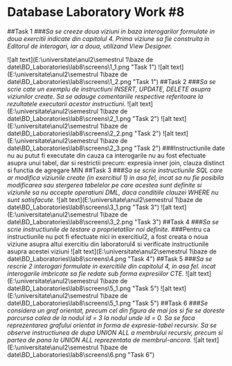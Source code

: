 # Database Laboratory Work #8

##Task 1
###_Sa se creeze doua viziuni in baza interogarilor formulate in doua exercitii indicate din capitolul 4. Prima viziune sa fie construita in Editorul de interogari, iar a doua, utilizand View Designer._

![alt text](E:\universitate\anul2\semestrul 1\baze de date\BD_Laboratories\lab8\screens\1_1.png "Task 1")
![alt text](E:\universitate\anul2\semestrul 1\baze de date\BD_Laboratories\lab8\screens\1_2.png "Task 1")
##Task 2
###_Sa se scrie cate un exemplu de instructiuni INSERT, UPDATE, DELETE asupra viziunilor create. Sa se adauge comentariile respective referitoare la rezultatele executarii acestor instructiuni._ 
![alt text](E:\universitate\anul2\semestrul 1\baze de date\BD_Laboratories\lab8\screens\2_1.png "Task 2")
![alt text](E:\universitate\anul2\semestrul 1\baze de date\BD_Laboratories\lab8\screens\2_2.png "Task 2")
![alt text](E:\universitate\anul2\semestrul 1\baze de date\BD_Laboratories\lab8\screens\2_3.png "Task 2")
###Instructiunile date nu au putut fi executate din cauza ca interogarile nu au fost efectuate asupra unui tabel, dar si restrictii precum: expresia inner join, clauza distinct si functia de agregare MIN 
##Task 3
###_Sa se scrie instructiunile SQL care ar modifica viziunile create (in exercitiul 1) in asa fel, incat sa nu fie posibila modificarea sau stergerea tabelelor pe care acestea sunt definite si viziunile sa nu accepte operatiuni DML, daca conditiile clauzei WHERE nu sunt satisfacute._ 
![alt text](E:\universitate\anul2\semestrul 1\baze de date\BD_Laboratories\lab8\screens\3_1.png "Task 3")
![alt text](E:\universitate\anul2\semestrul 1\baze de date\BD_Laboratories\lab8\screens\3_2.png "Task 3")
##Task 4
###_Sa se scrie instructiunile de testare a proprietatilor noi definite._
###Pentru ca instructiunile nu pot fi efectuate nici in exercitiul2, a fost creata o noua viziune asupra altui exercitiu din laboratorul4 si verificate instructiunile asupra acestei viziuni
![alt text](E:\universitate\anul2\semestrul 1\baze de date\BD_Laboratories\lab8\screens\4.png "Task 4")
##Task 5
###_Sa se rescrie 2 interogari formulate in exercitiile din capitolul 4, in asa fel. incat interogarile imbricate sa fie redate sub forma expresiilor CTE._ 
![alt text](E:\universitate\anul2\semestrul 1\baze de date\BD_Laboratories\lab8\screens\5_1.png "Task 5")
![alt text](E:\universitate\anul2\semestrul 1\baze de date\BD_Laboratories\lab8\screens\5_1.png "Task 5")
##Task 6
###_Se considera un graf orientat, precum cel din figura de mai jos si fie se doreste parcursa calea de la nodul id = 3 la nodul unde id = 0. Sa se faca reprezentarea grafului orientat in forma de expresie-tabel recursiv. Sa se observe instructiunea de dupa UNION ALL a membrului recursiv, precum si partea de pana la UNION ALL reprezentata de membrul-ancora._
![alt text](E:\universitate\anul2\semestrul 1\baze de date\BD_Laboratories\lab8\screens\6.png "Task 6")
